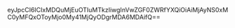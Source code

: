 eyJpcCI6ICIxMDQuMjEuOTIuMTkzIiwgInVwZGF0ZWRfYXQiOiAiMjAyNS0xMC0yMFQxOToyMjo0My41MjQyODgrMDA6MDAifQ==